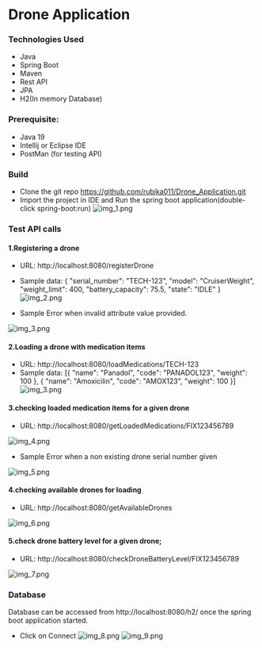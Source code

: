 # Drone Application

### Technologies Used
- Java
- Spring Boot
- Maven
- Rest API
- JPA
- H2(In memory Database)

### Prerequisite:
- Java 19
- Intellij or Eclipse IDE
- PostMan (for testing API)

### Build
- Clone the git repo https://github.com/rubika011/Drone_Application.git
- Import the project in IDE and Run the spring boot application(double-click spring-boot:run)
![img_1.png](images/Springboot_run.PNG)

### Test API calls

#### 1.Registering a drone
    
- URL: http://localhost:8080/registerDrone
- Sample data:
{
    "serial_number": "TECH-123",
    "model": "CruiserWeight",
    "weight_limit": 400,
    "battery_capacity": 75.5,
    "state": "IDLE"
}
![img_2.png](images/RegisterDrone.PNG)

- Sample Error when invalid attribute value provided.

![img_3.png](images/ErrorMessage.PNG)

#### 2.Loading a drone with medication items
- URL: http://localhost:8080/loadMedications/TECH-123
- Sample data:
[{
    "name": "Panadol",
    "code": "PANADOL123",
    "weight": 100
  },
  {
    "name": "Amoxicilin",
    "code": "AMOX123",
    "weight": 100
}]
![img_3.png](images/LoadMedications.PNG)

#### 3.checking loaded medication items for a given drone 
- URL: http://localhost:8080/getLoadedMedications/FIX123456789

![img_4.png](images/getLoadedMedications.PNG)

- Sample Error when a non existing drone serial number given

![img_5.png](images/NoElementFoundError.PNG)

#### 4.checking available drones for loading
- URL: http://localhost:8080/getAvailableDrones

![img_6.png](images/getAvailableDrones.PNG)

#### 5.check drone battery level for a given drone;
- URL: http://localhost:8080/checkDroneBatteryLevel/FIX123456789

![img_7.png](images/checkBatteryLevel.PNG)

### Database

Database can be accessed from http://localhost:8080/h2/ once the spring boot application started.
- Click on Connect
![img_8.png](images/database.PNG)
![img_9.png](images/databaseTables.PNG)
